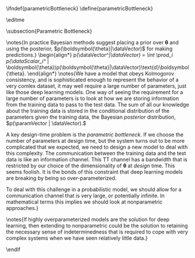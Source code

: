 \ifndef{parametricBottleneck}
\define{parametricBottleneck}

\editme

\subsection{Parametric Bottleneck}

\notes{In practice Bayesian methods suggest placing a prior over
$\boldsymbol{\theta}$ and using the posterior,
$p(\boldsymbol{\theta}|\dataVector)$ for making predictions.}
\begin{align*} p(\dataVector^*|\dataVector) = \int \prod_i
p(\dataScalar_i^* |
\boldsymbol{\theta})p(\boldsymbol{\theta}|\dataVector)\text{d}\boldsymbol{\theta}.
\end{align*} \notes{We have a model that obeys Kolmogorov consistency,
and is sophisticated enough to represent the behavior of a very comlex
dataset, it may well require a large number of parameters, just like
those deep learning models. One way of seeing the requirement for a
large number of parameters is to look at how we are storing
information from the training data to pass to the test data. The sum
of all our knowledge about the training data is stored in the
conditional distribution of the parameters given the training data, the Bayesian *posterior* distribution, $p(\paramVector | \dataVector).$

A key design-time problem is the *parametric bottleneck*. If we choose
the number of parameters at design time, but the system turns out to
be more complicated that we expected, we need to design a new model to
deal with this complexity. The communication between the training data
and the test data is like an information channel. This TT channel has
a bandwidth that is restricted by our choice of the dimensionality of
$\boldsymbol{\theta}$ at *design* time. This seems foolish. It is the bonds of this constraint that deep learning models are breaking by being so over-parameterized. 

To deal with this challenge in a probabilistic model, we should allow for a communication channel that is very large, or potentially infinite. In mathematical terms this implies we should look at nonparametric approaches.}

\notes{If highly overparameterized models are the solution for deep learning, then extending to nonparametric could be the solution to retaining the necessary sense of indeterminedness that is required to cope with very complex systems when we have seen relatively little data.}



\endif
